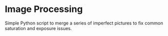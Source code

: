 # Image Processing

Simple Python script to merge a series of imperfect pictures to fix common saturation and exposure issues.
